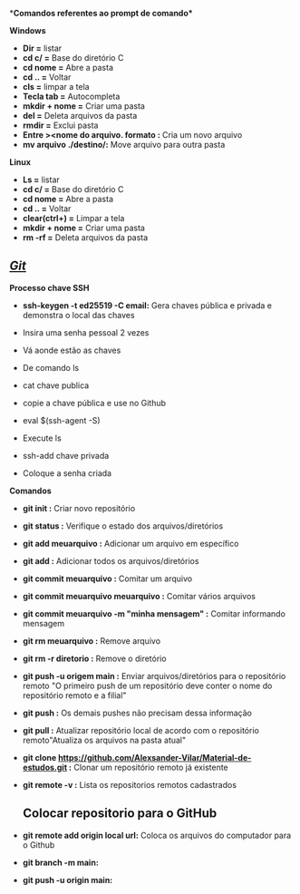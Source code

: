 ***Comandos referentes ao prompt de comando\***

**Windows** 

- **Dir =** listar 
- **cd c/ =** Base do diretório C 
- **cd nome =** Abre a pasta 
- **cd .. =** Voltar 
- **cls =** limpar a tela 
- **Tecla tab =** Autocompleta
- **mkdir + nome =** Criar uma pasta 
- **del =** Deleta arquivos da pasta 
- **rmdir =** Exclui pasta
- **Entre ><nome do arquivo. formato :** Cria um novo arquivo 
- **mv arquivo ./destino/:** Move arquivo para outra pasta 

**Linux**

- **Ls =** listar 
- **cd c/ =** Base do diretório C 
- **cd nome =** Abre a pasta
- **cd .. =** Voltar
- **clear(ctrl+) =** Limpar a tela
- **mkdir + nome =** Criar uma pasta
- **rm -rf =** Deleta arquivos da  pasta

## *[Git](https://git-scm.com/)*

**Processo chave SSH**

- **ssh-keygen -t ed25519 -C email:** Gera chaves pública e privada e demonstra o local das chaves 

- Insira uma senha pessoal 2 vezes 

- Vá aonde estão as chaves 

- De comando ls

- cat chave publica

- copie a chave pública e use no Github

- eval $(ssh-agent -S)

- Execute ls

- ssh-add chave privada

- Coloque a senha criada

  

**Comandos**

- **git init :** Criar novo repositório

- **git status :** Verifique o estado dos arquivos/diretórios

- **git add meuarquivo :** Adicionar um arquivo em específico

- **git add :** Adicionar todos os arquivos/diretórios

- **git commit meuarquivo :** Comitar um arquivo

- **git commit meuarquivo meuarquivo :** Comitar vários arquivos

- **git commit meuarquivo -m "minha mensagem" :** Comitar informando mensagem

- **git rm meuarquivo :** Remove arquivo

- **git rm -r diretorio :** Remove o diretório

- **git push -u origem main :** Enviar arquivos/diretórios para o repositório remoto "O primeiro push de um repositório deve conter o nome do repositório remoto e a filial"

- **git push :** Os demais pushes  não precisam dessa informação

- **git pull :** Atualizar  repositório local de acordo com o repositório remoto"Atualiza os arquivos na pasta atual"

- **git clone https://github.com/Alexsander-Vilar/Material-de-estudos.git :** Clonar um repositório remoto já existente

- **git remote -v :** Lista os repositorios remotos cadastrados

  ## Colocar repositorio para o GitHub

- **git remote add origin local url:** Coloca os arquivos do computador para o Github

- **git branch -m main:**

- **git push -u origin main:**

  